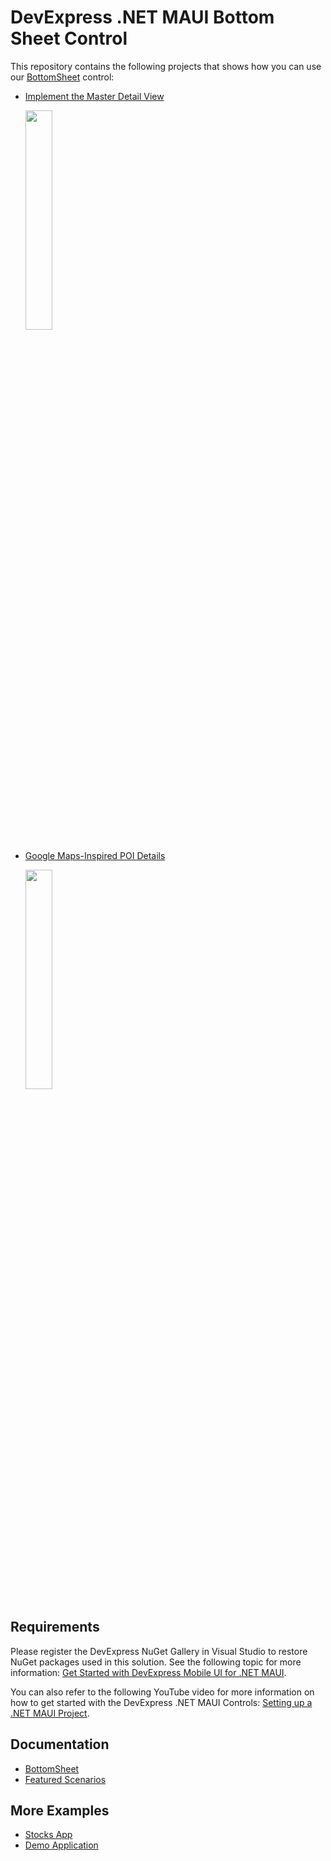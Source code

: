 <!-- default badges list -->
<!-- default badges end -->
# DevExpress .NET MAUI Bottom Sheet Control

This repository contains the following projects that shows how you can use our [BottomSheet](https://docs.devexpress.com/MAUI/DevExpress.Maui.Controls.BottomSheet?v=23.1) control:

* [Implement the Master Detail View](CS/MasterDetail/Readme.md)

    <img src="https://user-images.githubusercontent.com/12169834/227953850-11c0d7cc-e6c5-49ec-ac59-80837663c0d0.png" width="30%"/>

* [Google Maps-Inspired POI Details](CS/GoogleMaps-InspiredPOIDetails/Readme.md)

    <img src="https://github.com/DevExpress-Examples/maui-bottom-sheet/assets/12169834/20ae4825-4c89-4346-8730-f0481c233714" width="30%"/>
    
## Requirements

Please register the DevExpress NuGet Gallery in Visual Studio to restore NuGet packages used in this solution. See the following topic for more information: [Get Started with DevExpress Mobile UI for .NET MAUI](https://docs.devexpress.com/MAUI/403249/get-started).

You can also refer to the following YouTube video for more information on how to get started with the DevExpress .NET MAUI Controls: [Setting up a .NET MAUI Project](https://www.youtube.com/watch?v=juJvl5UicIQ).



## Documentation

- [BottomSheet](https://docs.devexpress.com/MAUI/DevExpress.Maui.Controls.BottomSheet?v=23.1)
- [Featured Scenarios](https://docs.devexpress.com/MAUI/404291/scenarios)

## More Examples

* [Stocks App](https://github.com/DevExpress-Examples/maui-stocks-mini)
* [Demo Application](https://github.com/DevExpress-Examples/maui-demo-app)

